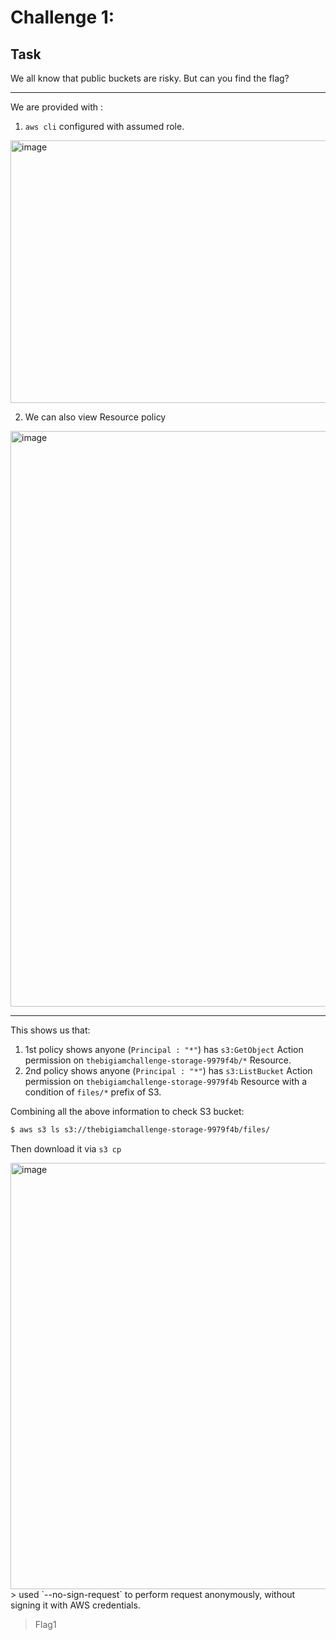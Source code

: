 # Challenge 1:

## Task
We all know that public buckets are risky. But can you find the flag?

---

We are provided with :
1. `aws cli` configured with assumed role.

<img width="2036" height="420" alt="image" src="https://github.com/user-attachments/assets/93ac9d54-0c29-4167-8412-539e054c5be2" />

2. We can also view Resource policy

<img width="1204" height="921" alt="image" src="https://github.com/user-attachments/assets/c841109c-f849-4d98-a162-f4bad3f013d5" />

-----

This shows us that:
1. 1st policy shows anyone (`Principal : "*"`) has `s3:GetObject` Action permission on `thebigiamchallenge-storage-9979f4b/*` Resource.
2. 2nd policy shows anyone (`Principal : "*"`) has  `s3:ListBucket` Action permission on `thebigiamchallenge-storage-9979f4b` Resource with a condition of `files/*` prefix of S3.

Combining all the above information to check S3 bucket:
```bash
$ aws s3 ls s3://thebigiamchallenge-storage-9979f4b/files/
```

Then download it via `s3 cp`

<img width="2798" height="682" alt="image" src="https://github.com/user-attachments/assets/c9533d98-ef44-4c32-87ed-664d61548574" />
> used `--no-sign-request` to perform request anonymously, without signing it with AWS credentials.

> Flag1
